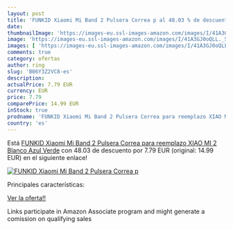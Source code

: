 ```yaml
---
layout: post
title: 'FUNKID Xiaomi Mi Band 2 Pulsera Correa p al 48.03 % de descuento'
date: 
thumbnailImage: 'https://images-eu.ssl-images-amazon.com/images/I/41A3GJ0oQLL._SL200_.jpg'
image: 'https://images-eu.ssl-images-amazon.com/images/I/41A3GJ0oQLL._SL200_.jpg'
images: [ 'https://images-eu.ssl-images-amazon.com/images/I/41A3GJ0oQLL._SL200_.jpg' ]
comments: true
category: ofertas
author: ring
slug: 'B06Y3Z2VC8-es'
description:
actualPrice: 7.79 EUR
currency: EUR
price: 7.79
comparePrice: 14.99 EUR
inStock: true
prodname: 'FUNKID Xiaomi Mi Band 2 Pulsera Correa para reemplazo XIAO MI 2 Blanco Azul Verde'
country: 'es'
---
```


Está [FUNKID Xiaomi Mi Band 2 Pulsera Correa para reemplazo XIAO MI 2 Blanco Azul Verde](https://www.amazon.es/dp/B06Y3Z2VC8/?tag=tolees-21) con 48.03 de descuento por 7.79 EUR (original: 14.99 EUR) en el siguiente enlace!

[![FUNKID Xiaomi Mi Band 2 Pulsera Correa p](https://images-eu.ssl-images-amazon.com/images/I/41A3GJ0oQLL._SL200_.jpg)](https://www.amazon.es/dp/B06Y3Z2VC8/?tag=tolees-21)

Principales características:


[Ver la oferta!!](https://www.amazon.es/dp/B06Y3Z2VC8/?tag=tolees-21)

Links participate in Amazon Associate program and might generate a comission on qualifying sales


